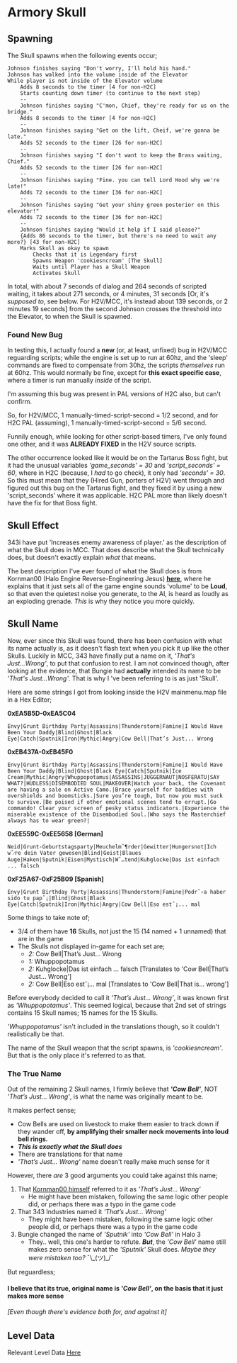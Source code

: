 # Armory Skull
## Spawning
The Skull spawns when the following events occur;

```
Johnson finishes saying "Don't worry, I'll hold his hand."
Johnson has walked into the volume inside of the Elevator
While player is not inside of the Elevator volume
	Adds 8 seconds to the timer [4 for non-H2C] 
	Starts counting down timer (to continue to the next step)
    --
	Johnson finishes saying "C'mon, Chief, they're ready for us on the bridge."    
    Adds 8 seconds to the timer [4 for non-H2C]
    --
    Johnson finishes saying "Get on the lift, Cheif, we're gonna be late."    
    Adds 52 seconds to the timer [26 for non-H2C]
    --
    Johnson finishes saying "I don't want to keep the Brass waiting, Chief."    
    Adds 52 seconds to the timer [26 for non-H2C]
    --
    Johnson finishes saying "Fine. you can tell Lord Hood why we're late!"    
    Adds 72 seconds to the timer [36 for non-H2C]
    --
    Johnson finishes saying "Get your shiny green posterior on this elevator!"    
    Adds 72 seconds to the timer [36 for non-H2C]
    --
    Johnson finishes saying "Would it help if I said please?"    
    {Adds 86 seconds to the timer, but there's no need to wait any more?} [43 for non-H2C]
    Marks Skull as okay to spawn
    	Checks that it is Legendary first
        Spawns Weapon 'cookiesncream' [The Skull]
        Waits until Player has a Skull Weapon
        Activates Skull
```
In total, with about 7 seconds of dialog and 264 seconds of scripted waiting, it takes about 271 seconds, or 4 minutes, 31 seconds [Or, it's _supposed to_, see below. For H2V/MCC, it's instead about 139 seconds, or 2 minutes 19 seconds] from the second Johnson crosses the threshold into the Elevator, to when the Skull is spawned.


### Found New Bug

In testing this, I actually found a **new** (or, at least, unfixed) bug in H2V/MCC reguarding scripts; while the engine is set up to run at 60hz, and the 'sleep' commands are fixed to compensate from 30hz, the scripts _themselves_ run at 60hz. This would normally be fine, except for **this exact specific case**, where a timer is run manually _inside_ of the script. 

I'm assuming this bug was present in PAL versions of H2C also, but can't confirm.

So, for H2V/MCC, 1 manually-timed-script-second = 1/2 second, and for H2C PAL (assuming), 1 manually-timed-script-second = 5/6 second. 

Funnily enough, while looking for other script-based timers, I've only found one other, and it was **ALREADY FIXED** in the H2V source scripts. 

The other occurrence looked like it would be on the Tartarus Boss fight, but it had the unusual variables _'game_seconds' = 30_ and _'script_seconds' = 60_, where in H2C (because, I _had_ to go check), it only had _'seconds' = 30_. So this must mean that they (Hired Gun, porters of H2V) went through and figured out this bug on the Tartarus fight, and they fixed it by using a new 'script_seconds' where it was applicable. H2C PAL more than likely doesn't have the fix for that Boss fight.

## Skull Effect

343i have put 'Increases enemy awareness of player.' as the description of what the Skull does in MCC. That does describe what the Skull technically does, but doesn't exactly explain _what_ that means. 

The best description I've ever found of what the Skull does is from Kornman00 (Halo Engine Reverse-Engineering Jesus) [**here**](http://forums.bungie.org/halo/archive35.pl?read=1049288), where he explains that it just sets all of the game engine sounds 'volume' to be **Loud**, so that even the quietest noise you generate, to the AI, is heard as loudly as an exploding grenade. _This_ is why they notice you more quickly.

## Skull Name
Now, ever since this Skull was found, there has been confusion with what its name actually is, as it doesn't flash text when you pick it up like the other Skulls. Luckily in MCC, 343 have finally put a name on it, _'That's Just...Wrong'_, to put that confusion to rest. I am not convinced though, after looking at the evidence, that Bungie had **actually** intended its name to be _'That's Just...Wrong'_. That is why I 've been referring to is as just 'Skull'.



Here are some strings I got from looking inside the H2V mainmenu.map file in a Hex Editor;


**0xEA5B5D-0xEA5C04**
```
Envy|Grunt Birthday Party|Assassins|Thunderstorm|Famine|I Would Have Been Your Daddy|Blind|Ghost|Black Eye|Catch|Sputnik|Iron|Mythic|Angry|Cow Bell|That’s Just... Wrong
```
**0xEB437A-0xEB45F0**
```
Envy|Grunt Birthday Party|Assassins|Thunderstorm|Famine|I Would Have Been Your Daddy|Blind|Ghost|Black Eye|Catch|Sputnik|Ice Cream|Mythic|Angry|Whuppopotamus|ASSASSINS|JUGGERNAUT|NOSFERATU|SAY WHAT?|HUDLESS|DISEMBODIED SOUL|MAKEOVER|Watch your back, the Covenant are having a sale on Active Camo.|Brace yourself for baddies with overshields and boomsticks.|Sure you’re tough, but now you must suck to survive.|Be poised if other emotional scenes tend to errupt.|Go commando! Clear your screen of pesky status indicators.|Experience the miserable existence of the Disembodied Soul.|Who says the Masterchief always has to wear green?|
```
**0xEE559C-0xEE5658 [German]**
```
Neid|Grunt-Geburtstagsparty|Meuchelmˆ¶rder|Gewitter|Hungersnot|Ich wˆ⁄re dein Vater gewesen|Blind|Geist|Blaues Auge|Haken|Sputnik|Eisen|Mystisch|Wˆ…tend|Kuhglocke|Das ist einfach ... falsch
```
**0xF25A67-0xF25B09 [Spanish]**
```
Envy|Grunt Birthday Party|Assassins|Thunderstorm|Famine|Podrˆ›a haber sido tu papˆ¡|Blind|Ghost|Black Eye|Catch|Sputnik|Iron|Mythic|Angry|Cow Bell|Eso estˆ¡... mal
```

Some things to take note of;
 * 3/4 of them have **16** Skulls, not just the 15 (14 named + 1 unnamed) that are in the game
 * The Skulls not displayed in-game for each set are;
	 * _2:_ Cow Bell|That’s Just... Wrong
	 * _1:_ Whuppopotamus
	 * _2:_ Kuhglocke|Das ist einfach ... falsch [Translates to 'Cow Bell|That’s Just... Wrong']
	 * _2:_ Cow Bell|Eso estˆ¡... mal [Translates to 'Cow Bell|That is... wrong']

Before everybody decided to call it _'That’s Just... Wrong'_, it was known first as _'Whuppopotamus'_. This seemed logical, because that 2nd set of strings contains 15 Skull names; 15 names for the 15 Skulls.

_'Whuppopotamus'_ isn't included in the translations though, so it couldn't realistically be that.

The name of the Skull weapon that the script spawns, is _'cookiesncream'_. But that is the only place it's referred to as that.
 
### The True Name
Out of the remaining 2 Skull names, I firmly believe that _**'Cow Bell'**_, NOT _'That’s Just... Wrong'_, is what the name was originally meant to be.

It makes perfect sense;
 * Cow Bells are used on livestock to make them easier to track down if they wander off, **by amplifying their smaller neck movements into loud bell rings.**
 * _**This is exactly what the Skull does**_
 * There are translations for that name
 * _'That’s Just... Wrong'_ name doesn't really make much sense for it

However, there _are_ 3 good arguments you could take against this name;
1. That [Kornman00 himself](http://forums.bungie.org/halo/archive35.pl?read=1049288) referred to it as _'That’s Just... Wrong'_ 
   * He might have been mistaken, following the same logic other people did, or perhaps there was a typo in the game code
2. That 343 Industries named it _'That’s Just... Wrong'_ 
   * They might have been mistaken, following the same logic other people did, or perhaps there was a typo in the game code
3. Bungie changed the name of _'Sputnik'_ into _'Cow Bell'_ in Halo 3
   * They.. well, this one's harder to refute. _**But**_, the _'Cow Bell'_ name still makes zero sense for what the _'Sputnik'_ Skull does. _Maybe they were mistaken too?_ ¯\\_(ツ)\_/¯

But reguardless;
#### I believe that its true, original name is _'Cow Bell'_, on the basis that it just makes more sense
###### [Even though there's evidence both for, and against it]
## Level Data
Relevant Level Data [Here](../blob/master/h2v/01a_tutorial/Research/SkullData.md)